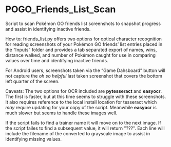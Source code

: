 # POGO_Friends_List_Scan
Script to scan Pokémon GO friends list screenshots to snapshot progress and assist in identifying inactive friends.

How to:
friends_list.py offers two options for optical character recognition for reading screenshots of your Pokémon GO friends’ list entries placed in the “Inputs” folder and provides a tab separated export of names, wins, distance walked, and number of Pokémon caught for use in comparing values over time and identifying inactive friends.



For Android users, screenshots taken via the “Game Dahsboard” button will not capture the <i>oh so helpful</i> last taken screenshot that covers the bottom left quarter of the screen.

Caveats:
The two options for OCR included are <b>pytesseract</b> and <b>easyocr</b>.  The first is faster, but at this time seems to struggle with these screenshots.  It also requires reference to the local install location for tesseract which <i>may</i> require updating for your copy of the script.  Meanwhile <b>easyocr</b> is much slower but seems to handle these images well.

If the script fails to find a trainer name it will move on to the next image.  If the script failes to find a subsequent value, it will return "???".  Each line will include the filename of the converted to grayscale image to assist in identifying missing values.
